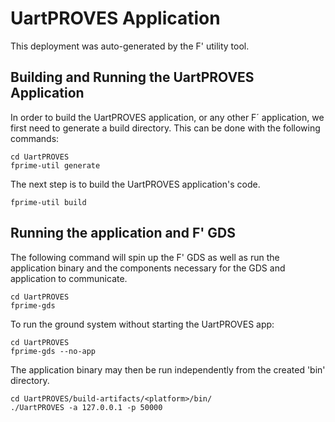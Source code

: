 # UartPROVES Application

This deployment was auto-generated by the F' utility tool.

## Building and Running the UartPROVES Application

In order to build the UartPROVES application, or any other F´ application, we first need to generate a build directory. This can be done with the following commands:

```
cd UartPROVES
fprime-util generate
```

The next step is to build the UartPROVES application's code.
```
fprime-util build
```

## Running the application and F' GDS

The following command will spin up the F' GDS as well as run the application binary and the components necessary for the GDS and application to communicate.

```
cd UartPROVES
fprime-gds
```

To run the ground system without starting the UartPROVES app:
```
cd UartPROVES
fprime-gds --no-app
```

The application binary may then be run independently from the created 'bin' directory.

```
cd UartPROVES/build-artifacts/<platform>/bin/
./UartPROVES -a 127.0.0.1 -p 50000
```
